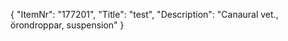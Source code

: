 {
  "ItemNr": "177201",
  "Title": "test",
  "Description": "Canaural vet., örondroppar, suspension"
}